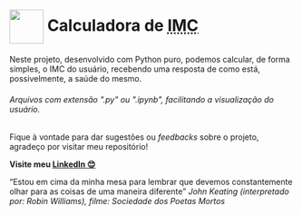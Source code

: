 <h1><img src="https://png.pngtree.com/png-vector/20220607/ourmid/pngtree-bathroom-scales-scale-balance-fitness-png-image_4907493.png" width="60px" align="center"> Calculadora de <abbr title="Índice de Massa Corporal">IMC</abbr></h1>

Neste projeto, desenvolvido com Python puro, podemos calcular, de forma simples, o IMC do usuário, recebendo uma resposta de como está, possivelmente, a saúde do mesmo.

###### Arquivos com extensão ".py" ou ".ipynb", facilitando a visualização do usuário.

Fique à vontade para dar sugestões ou *feedbacks* sobre o projeto, agradeço por visitar meu repositório!

**Visite meu <a href="https://www.linkedin.com/in/henrique8825/" target="_blank">LinkedIn 😊</a>**

<q>Estou em cima da minha mesa para lembrar que devemos constantemente olhar para as coisas de uma maneira diferente</q> *John Keating (interpretado por: Robin Williams), filme: Sociedade dos Poetas Mortos*